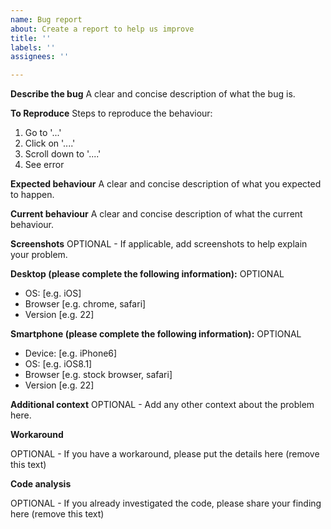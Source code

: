 ```yaml
---
name: Bug report
about: Create a report to help us improve
title: ''
labels: ''
assignees: ''

---
```


**Describe the bug**
A clear and concise description of what the bug is.

**To Reproduce**
Steps to reproduce the behaviour:

1.  Go to '...'
2.  Click on '....'
3.  Scroll down to '....'
4.  See error

**Expected behaviour**
A clear and concise description of what you expected to happen.

**Current behaviour**
A clear and concise description of what the current behaviour.

**Screenshots**
OPTIONAL - If applicable, add screenshots to help explain your problem.

**Desktop (please complete the following information):**
OPTIONAL

- OS: [e.g. iOS]
- Browser [e.g. chrome, safari]
- Version [e.g. 22]

**Smartphone (please complete the following information):**
OPTIONAL

- Device: [e.g. iPhone6]
- OS: [e.g. iOS8.1]
- Browser [e.g. stock browser, safari]
- Version [e.g. 22]

**Additional context**
OPTIONAL - Add any other context about the problem here.

**Workaround**

OPTIONAL - If you have a workaround, please put the details here (remove this text)

**Code analysis**

OPTIONAL - If you already investigated the code, please share your finding here (remove this text)
